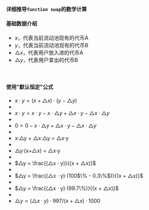 
#### 详细推导```function swap```的数学计算
#### 基础数据介绍
- $x$，代表当前流动池现有的代币A
- $y$，代表当前流动池现有的代币B
- $△x$，代表用户放入进的代币A
- $△y$，代表用户拿出的代币B

　

#### 使用"默认恒定"公式
- $x·y = (x + △x)·(y - △y)$
-
- $x·y = x·y - x·△y + △x·y - △x·△y$
-
- $0 = 0 - x·△y + △x·y - △x·△y$
-
- x·△y + △x·△y = △x·y
-
- △y·(x+△x) = △x·y
-
- $△y = \frac{(△x · y)}{(x + △x)}$
-
- $△y = \frac{(△x · y)·(100$\% - 0.3\%$)}{(x + △x)}$
-
- $△y = \frac{(△x · y)·(99.7\%)}{(x + △x)}$
-
- $△y = (△x · y)·997 / (x + △x)·1000$